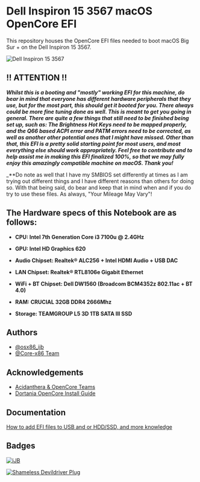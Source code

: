 
# Dell Inspiron 15 3567 macOS OpenCore EFI

This repository houses the OpenCore EFI files needed to boot macOS Big Sur + on the Dell Inspiron 15 3567.

![Dell Inspiron 15 3567](https://i.ibb.co/M5VWykd/DSC05970.jpg)

## !! ATTENTION !!
_**Whilst this is a booting and "mostly" working EFI for this machine, do bear in mind that everyone has different hardware peripherals that they use, but for the most part, this should get it booted for you. There always could be more fine tuning done as well. This is meant to get you going in general. There are quite a few things that still need to be finished being set up, such as: The Brightness Hot Keys need to be mapped properly, and the Q66 based ACPI error and PATM errors need to be corrected, as well as another other potential ones that I might have missed. Other than that, this EFI is a pretty solid starting point for most users, and most everything else should work appropriately. Feel free to contribute and to help assist me in making this EFI finalized 100%, so that we may fully enjoy this amazingly compatible machine on macOS. Thank you!**_

_**Do note as well that I have my SMBIOS set differently at times as I am trying out different things and I have different reasons than others for doing so. With that being said, do bear and keep that in mind when and if you do try to use these files. As always, "Your Mileage May Vary"!

## The Hardware specs of this Notebook are as follows:


- **CPU: Intel 7th Generation Core i3 7100u @ 2.4GHz**

- **GPU: Intel HD Graphics 620**

- **Audio Chipset: Realtek® ALC256 + Intel HDMI Audio + USB DAC**

- **LAN Chipset: Realtek® RTL8106e Gigabit Ethernet**

- **WiFi + BT Chipset: Dell DW1560 (Broadcom BCM4352z 802.11ac + BT 4.0)**

- **RAM: CRUCIAL 32GB DDR4 2666Mhz**

- **Storage: TEAMGROUP L5 3D 1TB SATA III SSD**

## Authors

- [@osx86_ijb](https://www.github.com/osx86-ijb)
- [@Core-x86 Team](https://discord.com/invite/yCYpdZE)

## Acknowledgements
- [Acidanthera & OpenCore Teams](https://github.com/acidanthera)
- [Dortania OpenCore Install Guide](https://dortania.github.io/OpenCore-Install-Guide/)

## Documentation

[How to add EFI files to USB and or HDD/SSD, and more knowledge](https://dortania.github.io/OpenCore-Install-Guide/installer-guide/opencore-efi.html)

## Badges

[![iJB](https://img.shields.io/badge/Hackintosh-Legend-red)](https://github.com/osx86-ijb)

[![Shameless Devildriver Plug](https://img.shields.io/badge/Go%20There-Away%20From%20Me-brightgreeng)](https://www.youtube.com/watch?v=PjACk_dw1v8)
